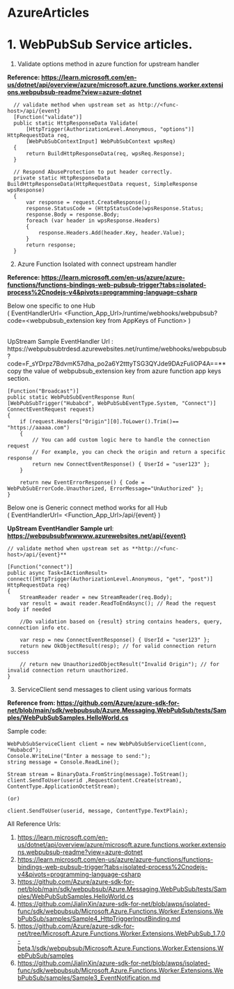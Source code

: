 # AzureArticles

# 1. WebPubSub Service articles.

  1. Validate options method in azure function for upstream handler
     
   **Reference: https://learn.microsoft.com/en-us/dotnet/api/overview/azure/microsoft.azure.functions.worker.extensions.webpubsub-readme?view=azure-dotnet**
   
      // validate method when upstream set as http://<func-host>/api/{event}
      [Function("validate")]
      public static HttpResponseData Validate(
          [HttpTrigger(AuthorizationLevel.Anonymous, "options")] HttpRequestData req,
          [WebPubSubContextInput] WebPubSubContext wpsReq)
      {
          return BuildHttpResponseData(req, wpsReq.Response);
      }
      
      // Respond AbuseProtection to put header correctly.
      private static HttpResponseData BuildHttpResponseData(HttpRequestData request, SimpleResponse wpsResponse)
      {
          var response = request.CreateResponse();
          response.StatusCode = (HttpStatusCode)wpsResponse.Status;
          response.Body = response.Body;
          foreach (var header in wpsResponse.Headers)
          {
              response.Headers.Add(header.Key, header.Value);
          }
          return response;
      }

  2. Azure Function Isolated with connect upstream handler
     
   **Reference: https://learn.microsoft.com/en-us/azure/azure-functions/functions-bindings-web-pubsub-trigger?tabs=isolated-process%2Cnodejs-v4&pivots=programming-language-csharp**
   
   Below one specific to one Hub 
   <br/>
   ( EventHandlerUrl= <Function_App_Url>/runtime/webhooks/webpubsub?code=<webpubsub_extension key from AppKeys of Function> )

   <br/>
    UpStream Sample EventHandler Url : https://webpubsubtrdesd.azurewebsites.net/runtime/webhooks/webpubsub?code=F_sYDrpz7BdvmK57dha_po2a6Y2tttyTSG3QYJde9DAzFuIiOP4A==**
   <br/>copy the value of webpubsub_extension key from azure function app keys section.
   <br/>
    
    
    
    [Function("Broadcast")]
    public static WebPubSubEventResponse Run(
    [WebPubSubTrigger("Hubabcd", WebPubSubEventType.System, "Connect")] ConnectEventRequest request)
    {
        if (request.Headers["Origin"][0].ToLower().Trim()== "https://aaaaa.com")
        {
            // You can add custom logic here to handle the connection request
            // For example, you can check the origin and return a specific response
            return new ConnectEventResponse() { UserId = "user123" };
        }   
    
        return new EventErrorResponse() { Code = WebPubSubErrorCode.Unauthorized, ErrorMessage="UnAuthorized" };
    }

   Below one is Generic connect method works for all Hub  
   ( EventHandlerUrl= <Function_App_Url>/api/{event} )
  
   **UpStream EventHandler Sample url**: **https://webpubsubfwwwww.azurewebsites.net/api/{event}**

    // validate method when upstream set as **http://<func-host>/api/{event}**

    [Function("connect")]
    public async Task<IActionResult> connect([HttpTrigger(AuthorizationLevel.Anonymous, "get", "post")] HttpRequestData req)
    {
        StreamReader reader = new StreamReader(req.Body);
        var result = await reader.ReadToEndAsync(); // Read the request body if needed

        //Do validation based on {result} string contains headers, query, connection info etc.
   
        var resp = new ConnectEventResponse() { UserId = "user123" };
        return new OkObjectResult(resp); // for valid connection return success
    
        // return new UnauthorizedObjectResult("Invalid Origin"); // for invalid connection return unauthorized.
    }


  3. ServiceClient send messages to client using various formats
     
  **Reference from: https://github.com/Azure/azure-sdk-for-net/blob/main/sdk/webpubsub/Azure.Messaging.WebPubSub/tests/Samples/WebPubSubSamples.HelloWorld.cs**

   Sample code:
   
    WebPubSubServiceClient client = new WebPubSubServiceClient(conn, "Hubabcd");
    Console.WriteLine("Enter a message to send:");
    string message = Console.ReadLine();
    
    Stream stream = BinaryData.FromString(message).ToStream();
    client.SendToUser(userid ,RequestContent.Create(stream), ContentType.ApplicationOctetStream);
   
    (or)

    client.SendToUser(userid, message, ContentType.TextPlain);



 All Reference Urls:
   1. https://learn.microsoft.com/en-us/dotnet/api/overview/azure/microsoft.azure.functions.worker.extensions.webpubsub-readme?view=azure-dotnet
   2. https://learn.microsoft.com/en-us/azure/azure-functions/functions-bindings-web-pubsub-trigger?tabs=isolated-process%2Cnodejs-v4&pivots=programming-language-csharp
   3. https://github.com/Azure/azure-sdk-for-net/blob/main/sdk/webpubsub/Azure.Messaging.WebPubSub/tests/Samples/WebPubSubSamples.HelloWorld.cs
   4. https://github.com/JialinXin/azure-sdk-for-net/blob/awps/isolated-func/sdk/webpubsub/Microsoft.Azure.Functions.Worker.Extensions.WebPubSub/samples/Sample4_HttpTriggerInputBinding.md
   5. https://github.com/Azure/azure-sdk-for-net/tree/Microsoft.Azure.Functions.Worker.Extensions.WebPubSub_1.7.0-beta.1/sdk/webpubsub/Microsoft.Azure.Functions.Worker.Extensions.WebPubSub/samples
   6. https://github.com/JialinXin/azure-sdk-for-net/blob/awps/isolated-func/sdk/webpubsub/Microsoft.Azure.Functions.Worker.Extensions.WebPubSub/samples/Sample3_EventNotification.md
      


    

  
   
   

